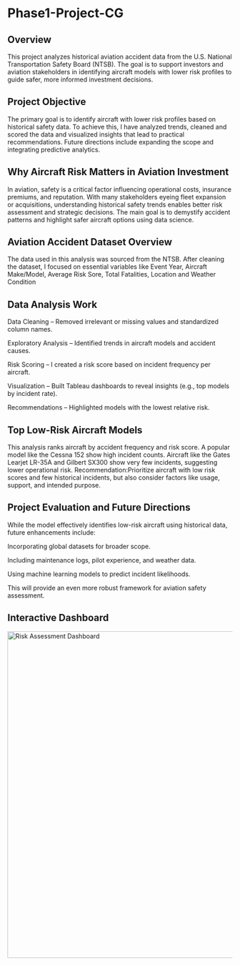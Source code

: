 # Phase1-Project-CG
## Overview
This project analyzes historical aviation accident data from the U.S. National Transportation Safety Board (NTSB). The goal is to support investors and aviation stakeholders in identifying aircraft models with lower risk profiles to guide safer, more informed investment decisions.
## Project Objective
The primary goal is to identify aircraft with lower risk profiles based on historical safety data. To achieve this, I have analyzed trends, cleaned and scored the data and visualized insights that lead to practical recommendations. Future directions include expanding the scope and integrating predictive analytics. 
## Why Aircraft Risk Matters in Aviation Investment
In aviation, safety is a critical factor influencing operational costs, insurance premiums, and reputation. With many stakeholders eyeing fleet expansion or acquisitions, understanding historical safety trends enables better risk assessment and strategic decisions. The main goal is to demystify accident patterns and highlight safer aircraft options using data science.
## Aviation Accident Dataset Overview
The data used in this analysis was sourced from the NTSB. After cleaning the dataset, I focused on essential variables like Event Year, Aircraft Make/Model, Average Risk Sore, Total Fatalities, Location and Weather Condition
## Data Analysis Work
Data Cleaning – Removed irrelevant or missing values and standardized column names.

Exploratory Analysis – Identified trends in aircraft models and accident causes.

Risk Scoring – I created a risk score based on incident frequency per aircraft.

Visualization – Built Tableau dashboards to reveal insights (e.g., top models by incident rate).

Recommendations – Highlighted models with the lowest relative risk.

## Top Low-Risk Aircraft Models
This analysis ranks aircraft by accident frequency and risk score. A popular model like the Cessna 152 show high incident counts. Aircraft like the Gates Learjet LR-35A and Gilbert SX300 show very few incidents, suggesting lower operational risk.
Recommendation:Prioritize aircraft with low risk scores and few historical incidents, but also consider factors like usage, support, and intended purpose.

## Project Evaluation and Future Directions
While the model effectively identifies low-risk aircraft using historical data, future enhancements include:

Incorporating global datasets for broader scope.

Including maintenance logs, pilot experience, and weather data.

Using machine learning models to predict incident likelihoods.

This will provide an even more robust framework for aviation safety assessment.

## Interactive Dashboard
<img width="1836" height="731" alt="Risk Assessment  Dashboard" src="https://github.com/user-attachments/assets/bd300a26-aa24-410e-9838-7972b3544395" />




















